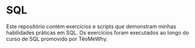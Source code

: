 # SQL

Este reposítório contém exercícios e scripts que demonstram minhas habilidades práticas em SQL. Os exercícios foram executados ao longo do curso de SQL promovido por TéoMeWhy.
